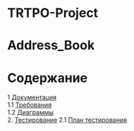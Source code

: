 # TRTPO-Project
# Address_Book
 
# Содержание
1 [Документация](Documents)  
1.1 [Требования](Documents/Requirements/Requirements_Document.md)     
1.2 [Диаграммы](Documents/System%20project/README.md)  
2. [Тестирование](Test)
2.1 [План тестирования](Test/Testing%20plan)
